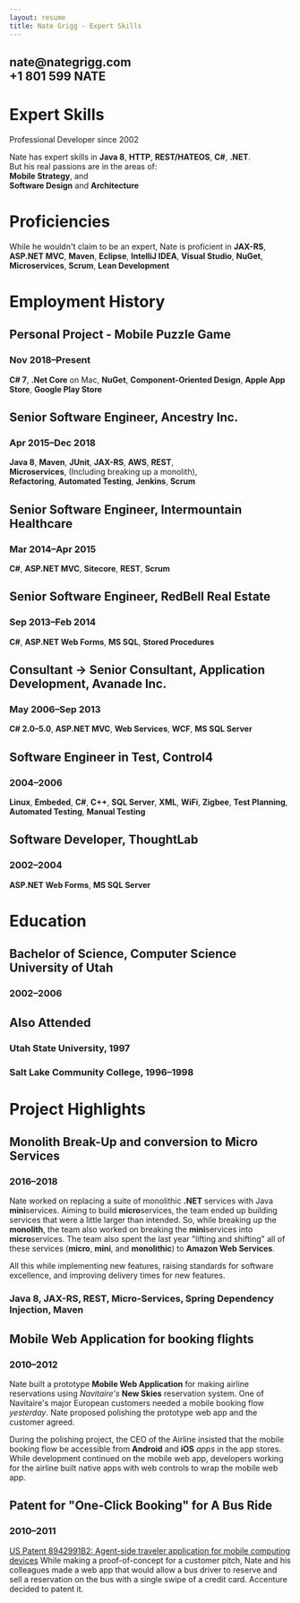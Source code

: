 ```yaml
---
layout: resume
title: Nate Grigg - Expert Skills
---
```


<h2 class='subtitle'>nate@nategrigg.com<br />+1 801 599 NATE</h2>

# Expert Skills
Professional Developer since 2002

Nate has expert skills in **Java 8**, **HTTP**, **REST/HATEOS**, **C#**, **.NET**.  
But his real passions are in the areas of:  
**Mobile Strategy**, and  
**Software Design** and **Architecture**

# Proficiencies
While he wouldn't claim to be an expert, Nate is proficient in **JAX-RS**, **ASP.NET MVC**, **Maven**, **Eclipse**, **IntelliJ IDEA**, **Visual Studio**, **NuGet**, **Microservices**, **Scrum**, **Lean Development**

# Employment History

## Personal Project - Mobile Puzzle Game
### Nov 2018&ndash;Present
**C# 7**, **.Net Core** on Mac, **NuGet**, **Component-Oriented Design**, **Apple App Store**, **Google Play Store**

## Senior Software Engineer, Ancestry Inc.
### Apr 2015&ndash;Dec 2018
**Java 8**, **Maven**, **JUnit**, **JAX-RS**,
**AWS**, **REST**, **Microservices**,&nbsp;(Including&nbsp;breaking&nbsp;up&nbsp;a&nbsp;monolith),  
**Refactoring**, **Automated Testing**, **Jenkins**, **Scrum**

## Senior Software Engineer, Intermountain Healthcare
### Mar 2014&ndash;Apr 2015
**C#**, **ASP.NET MVC**, **Sitecore**, **REST**, **Scrum**

## Senior Software Engineer, RedBell Real Estate
### Sep 2013&ndash;Feb 2014
**C#**, **ASP.NET Web Forms**, **MS SQL**, **Stored Procedures**

## Consultant &rarr; Senior Consultant, Application Development, Avanade Inc.
### May 2006&ndash;Sep 2013
**C# 2.0&ndash;5.0**, **ASP.NET MVC**, **Web Services**, **WCF**, **MS SQL Server**

## Software Engineer in Test, Control4
### 2004&ndash;2006
**Linux**, **Embeded**, **C#**, **C++**, **SQL Server**, **XML**, **WiFi**, **Zigbee**, **Test Planning**, **Automated Testing**, **Manual Testing**

## Software Developer, ThoughtLab
### 2002&ndash;2004
**ASP.NET Web Forms**, **MS SQL Server**

# Education

## Bachelor of Science, Computer Science<br />University of Utah
### 2002&ndash;2006

## Also Attended
### Utah State University, 1997
### Salt Lake Community College, 1996&ndash;1998

# Project Highlights

## Monolith Break-Up and conversion to Micro Services
### 2016&ndash;2018
Nate worked on replacing a suite of monolithic **.NET** services with Java **mini**&zwnj;services. Aiming to build **micro**&zwnj;services, the team ended up building services that were a little larger than intended. So, while breaking up the **monolith**, the team also worked on breaking the **mini**&zwnj;services into **micro**&zwnj;services. The team also spent the last year "lifting and shifting" all of these services (**micro**, **mini**, and **monolithic**) to **Amazon Web Services**.

All this while implementing new features, raising standards for software excellence, and improving delivery times for new features.

### Java 8, JAX-RS, REST, Micro-Services, Spring Dependency Injection, Maven

## Mobile Web Application for booking flights
### 2010&ndash;2012
Nate built a prototype **Mobile Web Application** for making airline reservations using *Navitaire's* **New Skies** reservation system. One of Navitaire's major European customers needed a mobile booking flow *yesterday*. Nate proposed polishing the prototype web app and the customer agreed.

During the polishing project, the CEO of the Airline insisted that the mobile booking flow be accessible from **Android** and **iOS** *apps* in the app stores. While development continued on the mobile web app, developers working for the airline built native apps with web controls to wrap the mobile web app.

## Patent for "One-Click Booking" for A Bus Ride
### 2010&ndash;2011
[US Patent 8942991B2: Agent-side traveler application for mobile computing devices](https://patents.google.com/patent/US8942991B2/en)
While making a proof-of-concept for a customer pitch, Nate and his colleagues made a web app that would allow a bus driver to reserve and sell a reservation on the bus with a single swipe of a credit card. Accenture decided to patent it.

